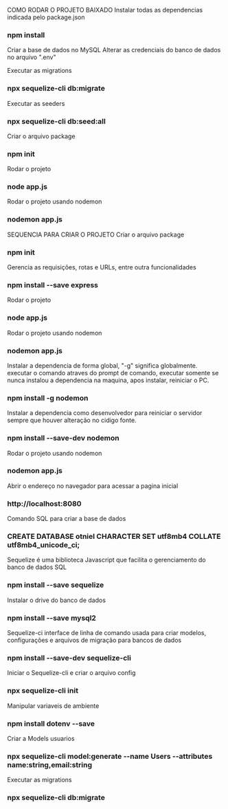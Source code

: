 COMO RODAR O PROJETO BAIXADO
Instalar todas as dependencias indicada pelo package.json
### npm install

Criar a base de dados no MySQL
Alterar as credenciais do banco de dados no arquivo ".env"

Executar as migrations
### npx sequelize-cli db:migrate

Executar as seeders
### npx sequelize-cli db:seed:all

Criar o arquivo package
### npm init

Rodar o projeto
### node app.js

Rodar o projeto usando nodemon
### nodemon app.js

SEQUENCIA PARA CRIAR O PROJETO
Criar o arquivo package
### npm init

Gerencia as requisições, rotas e URLs, entre outra funcionalidades
### npm install --save express

Rodar o projeto
### node app.js

Rodar o projeto usando nodemon
### nodemon app.js

Instalar a dependencia de forma global, "-g" significa globalmente. executar o comando atraves do prompt de comando, executar somente se nunca instalou a dependencia na maquina, apos instalar, reiniciar o PC.
### npm install -g nodemon

Instalar a dependencia como desenvolvedor para reiniciar o servidor sempre que houver alteração no cidigo fonte.
### npm install --save-dev nodemon

Rodar o projeto usando nodemon
### nodemon app.js

Abrir o endereço no navegador para acessar a pagina inicial
### http://localhost:8080

Comando SQL para criar a base de dados
### CREATE DATABASE otniel CHARACTER SET utf8mb4 COLLATE utf8mb4_unicode_ci;

Sequelize é uma biblioteca Javascript que facilita o gerenciamento do banco de dados SQL
### npm install --save sequelize

Instalar o drive do banco de dados
### npm install --save mysql2

Sequelize-ci interface de linha de comando usada para criar modelos, configurações e arquivos de migração para bancos de dados
### npm install --save-dev sequelize-cli

Iniciar o Sequelize-cli e criar o arquivo config
### npx sequelize-cli init

Manipular variaveis de ambiente
### npm install dotenv --save

Criar a Models usuarios
### npx sequelize-cli model:generate --name Users --attributes name:string,email:string

Executar as migrations
### npx sequelize-cli db:migrate
